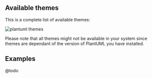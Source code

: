 ## Available themes

This is a complete list of available themes:

![plantuml themes](images/themes.png)

Please note that all themes might not be available in your system since themes
are dependant of the version of PlantUML you have installed.

## Examples

@todo
